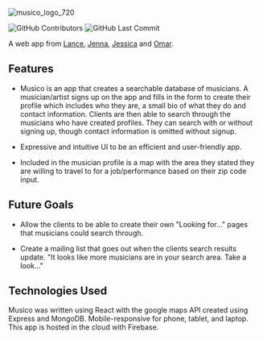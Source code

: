 ![musico_logo_720](https://github.com/JennaMeri625/Musico/assets/112722527/211bb2c0-dadc-48a7-9bb9-97b3967db73a)

![GitHub Contributors](https://img.shields.io/github/contributors/JennaMeri625/Musico) ![GitHub Last Commit](https://img.shields.io/github/last-commit/JennaMeri625/Musico)

A web app from [Lance](https://github.com/lancechise), [Jenna](https://github.com/JennaMeri625), [Jessica](https://github.com/trelaj) and [Omar](https://github.com/omareo22).

## Features

- Musico is an app that creates a searchable database of musicians. A musician/artist signs up on the app and fills in the form to create their profile which includes who they are, a small bio of what they do and contact information. Clients are then able to search through the musicians who have created profiles.  They can search with or without signing up, though contact information is omitted without signup.
  
- Expressive and intuitive UI to be an efficient and user-friendly app. 

- Included in the musician profile is a map with the area they stated they are willing to travel to for a job/performance based on their zip code input.

## Future Goals

- Allow the clients to be able to create their own "Looking for..." pages that musicians could search through.
  
- Create a mailing list that goes out when the clients search results update. "It looks like more musicians are in your search area.  Take a look..."

## Technologies Used

Musico was written using React with the google maps API created using Express and MongoDB. Mobile-responsive for phone, tablet, and laptop. This app is hosted in the cloud with Firebase. 
